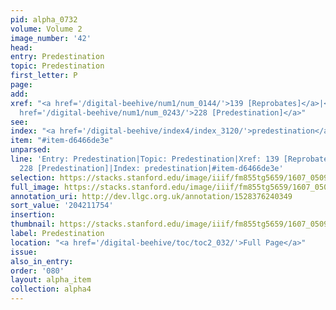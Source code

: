 ```yaml
---
pid: alpha_0732
volume: Volume 2
image_number: '42'
head:
entry: Predestination
topic: Predestination
first_letter: P
page:
add:
xref: "<a href='/digital-beehive/num1/num_0144/'>139 [Reprobates]</a>|<a href='/digital-beehive/alpha2/alpha_0319/'>Fate</a>|<a
  href='/digital-beehive/num1/num_0243/'>228 [Predestination]</a>"
see:
index: "<a href='/digital-beehive/index4/index_3120/'>predestination</a>"
item: "#item-d6466de3e"
unparsed:
line: 'Entry: Predestination|Topic: Predestination|Xref: 139 [Reprobates]|Xref: Fate|Xref:
  228 [Predestination]|Index: predestination|#item-d6466de3e'
selection: https://stacks.stanford.edu/image/iiif/fm855tg5659/1607_0509/804,1754,3010,523/full/0/default.jpg
full_image: https://stacks.stanford.edu/image/iiif/fm855tg5659/1607_0509/full/full/0/default.jpg
annotation_uri: http://dev.llgc.org.uk/annotation/1528376240349
sort_value: '204211754'
insertion:
thumbnail: https://stacks.stanford.edu/image/iiif/fm855tg5659/1607_0509/804,1754,600,180/250,/0/default.jpg
label: Predestination
location: "<a href='/digital-beehive/toc/toc2_032/'>Full Page</a>"
issue:
also_in_entry:
order: '080'
layout: alpha_item
collection: alpha4
---
```

